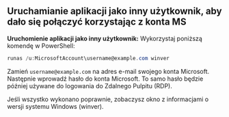 ## Uruchamianie aplikacji jako inny użytkownik, aby dało się połączyć korzystając z konta MS

**Uruchomienie aplikacji jako inny użytkownik:**
   Wykorzystaj poniższą komendę w PowerShell:
   ```powershell
   runas /u:MicrosoftAccount\username@example.com winver
   ```
   Zamień `username@example.com` na adres e-mail swojego konta Microsoft.  
   Następnie wprowadź hasło do konta Microsoft. To samo hasło będzie później używane do logowania do Zdalnego Pulpitu (RDP).  

   Jeśli wszystko wykonano poprawnie, zobaczysz okno z informacjami o wersji systemu Windows (winver).
